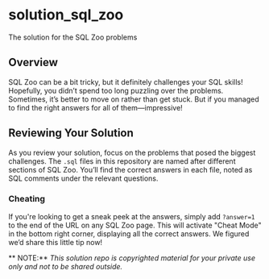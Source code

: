 # solution_sql_zoo
The solution for the SQL Zoo problems

## Overview

SQL Zoo can be a bit tricky, but it definitely challenges your SQL skills! Hopefully, you didn’t spend too long puzzling over the problems. Sometimes, it’s better to move on rather than get stuck. But if you managed to find the right answers for all of them—impressive!


## Reviewing Your Solution

As you review your solution, focus on the problems that posed the biggest challenges. The `.sql` files in this repository are named after different sections of SQL Zoo. You’ll find the correct answers in each file, noted as SQL comments under the relevant questions.


### Cheating

If you're looking to get a sneak peek at the answers, simply add `?answer=1` to the end of the URL on any SQL Zoo page. This will activate "Cheat Mode" in the bottom right corner, displaying all the correct answers. We figured we’d share this little tip now!


** NOTE:** *This solution repo is copyrighted material for your private use only and not to be shared outside.*
